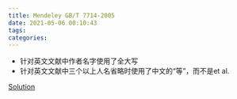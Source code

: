 ```yaml
---
title: Mendeley GB/T 7714-2005
date: 2021-05-06 00:10:43
tags:
categories:
---
```


- 针对英文文献中作者名字使用了全大写
- 针对英文文献中三个以上人名省略时使用了中文的“等”，而不是et al.

[Solution](https://blog.csdn.net/yitian_z/article/details/104050142)
